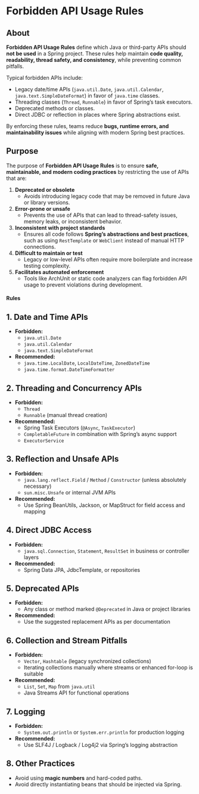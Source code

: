 # Forbidden API Usage Rules

## About

**Forbidden API Usage Rules** define which Java or third-party APIs should **not be used** in a Spring project. These rules help maintain **code quality, readability, thread safety, and consistency**, while preventing common pitfalls.

Typical forbidden APIs include:

* Legacy date/time APIs (`java.util.Date`, `java.util.Calendar`, `java.text.SimpleDateFormat`) in favor of `java.time` classes.
* Threading classes (`Thread`, `Runnable`) in favor of Spring’s task executors.
* Deprecated methods or classes.
* Direct JDBC or reflection in places where Spring abstractions exist.

By enforcing these rules, teams reduce **bugs, runtime errors, and maintainability issues** while aligning with modern Spring best practices.

## Purpose

The purpose of **Forbidden API Usage Rules** is to ensure **safe, maintainable, and modern coding practices** by restricting the use of APIs that are:

1. **Deprecated or obsolete**
   * Avoids introducing legacy code that may be removed in future Java or library versions.
2. **Error-prone or unsafe**
   * Prevents the use of APIs that can lead to thread-safety issues, memory leaks, or inconsistent behavior.
3. **Inconsistent with project standards**
   * Ensures all code follows **Spring’s abstractions and best practices**, such as using `RestTemplate` or `WebClient` instead of manual HTTP connections.
4. **Difficult to maintain or test**
   * Legacy or low-level APIs often require more boilerplate and increase testing complexity.
5. **Facilitates automated enforcement**
   * Tools like ArchUnit or static code analyzers can flag forbidden API usage to prevent violations during development.

#### Rules

## **1. Date and Time APIs**

* **Forbidden:**
  * `java.util.Date`
  * `java.util.Calendar`
  * `java.text.SimpleDateFormat`
* **Recommended:**
  * `java.time.LocalDate`, `LocalDateTime`, `ZonedDateTime`
  * `java.time.format.DateTimeFormatter`

## **2. Threading and Concurrency APIs**

* **Forbidden:**
  * `Thread`
  * `Runnable` (manual thread creation)
* **Recommended:**
  * Spring Task Executors (`@Async`, `TaskExecutor`)
  * `CompletableFuture` in combination with Spring’s async support
  * `ExecutorService`

## **3. Reflection and Unsafe APIs**

* **Forbidden:**
  * `java.lang.reflect.Field` / `Method` / `Constructor` (unless absolutely necessary)
  * `sun.misc.Unsafe` or internal JVM APIs
* **Recommended:**
  * Use Spring BeanUtils, Jackson, or MapStruct for field access and mapping

## **4. Direct JDBC Access**

* **Forbidden:**
  * `java.sql.Connection`, `Statement`, `ResultSet` in business or controller layers
* **Recommended:**
  * Spring Data JPA, JdbcTemplate, or repositories

## **5. Deprecated APIs**

* **Forbidden:**
  * Any class or method marked `@Deprecated` in Java or project libraries
* **Recommended:**
  * Use the suggested replacement APIs as per documentation

## **6. Collection and Stream Pitfalls**

* **Forbidden:**
  * `Vector`, `Hashtable` (legacy synchronized collections)
  * Iterating collections manually where streams or enhanced for-loop is suitable
* **Recommended:**
  * `List`, `Set`, `Map` from `java.util`
  * Java Streams API for functional operations

## **7. Logging**

* **Forbidden:**
  * `System.out.println` or `System.err.println` for production logging
* **Recommended:**
  * Use SLF4J / Logback / Log4j2 via Spring’s logging abstraction

## **8. Other Practices**

* Avoid using **magic numbers** and hard-coded paths.
* Avoid directly instantiating beans that should be injected via Spring.
